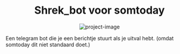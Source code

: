 <h1 align="center" id="title">Shrek_bot voor somtoday</h1>

<p align="center"><img src="https://socialify.git.ci/jacovanrijn09/somtoday-telegram-bot/image?description=1&amp;descriptionEditable=Een%20bot%20die%20je%20een%20berichtje%20stuurt%20als%20je%20uitval%20hebt.&amp;font=Source%20Code%20Pro&amp;language=1&amp;name=1&amp;owner=1&amp;pattern=Signal&amp;theme=Dark" alt="project-image"></p>

<p id="description">Een telegram bot die je een berichtje stuurt als je uitval hebt. (omdat somtoday dit niet standaard doet.)</p>